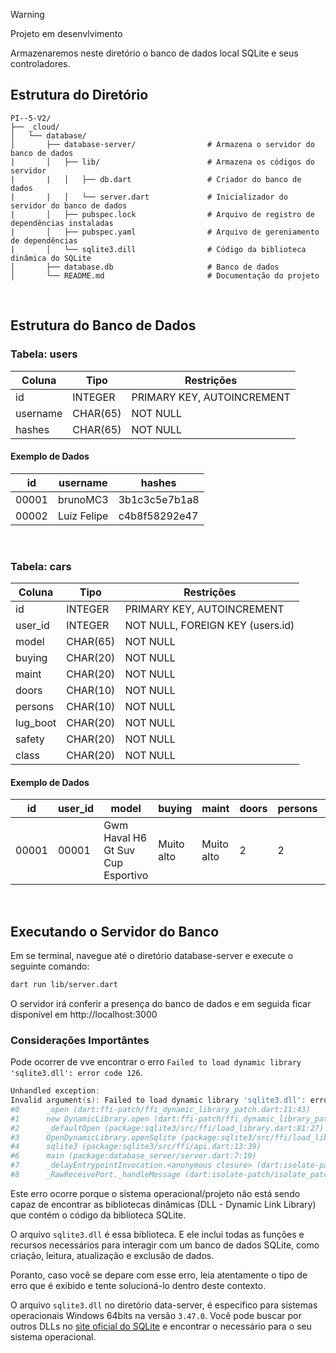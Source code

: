 > [!WARNING]
> Projeto em desenvlvimento
>
> Armazenaremos neste diretório o banco de dados local SQLite e seus controladores.

## Estrutura do Diretório

```
PI--5-V2/
├── _cloud/
│   └── database/                           
│       ├── database-server/                # Armazena o servidor do banco de dados
|       │   ├── lib/                        # Armazena os códigos do servidor
|       |   │   ├── db.dart                 # Criador do banco de dados
|       |   │   └── server.dart             # Inicializador do servidor do banco de dados
|       │   ├── pubspec.lock                # Arquivo de registro de dependências instaladas
|       │   ├── pubspec.yaml                # Arquivo de gereniamento de dependências
|       │   └── sqlite3.dill                # Código da biblioteca dinâmica do SQLite
│       ├── database.db                     # Banco de dados
│       └── README.md                       # Documentação do projeto
```

<br/>

## Estrutura do Banco de Dados

### Tabela: **users**

| Coluna   | Tipo               | Restrições                     |
|----------|--------------------|--------------------------------|
| id       | INTEGER            | PRIMARY KEY, AUTOINCREMENT     |
| username | CHAR(65)           | NOT NULL                       |
| hashes   | CHAR(65)           | NOT NULL                       |

#### Exemplo de Dados

| id    | username    | hashes         |
|-------|-------------|----------------|
| 00001 | brunoMC3    | 3b1c3c5e7b1a8  |
| 00002 | Luiz Felipe | c4b8f58292e47  |

<br/>

### Tabela: **cars**

| Coluna     | Tipo               | Restrições                       |
|------------|--------------------|----------------------------------|
| id         | INTEGER            | PRIMARY KEY, AUTOINCREMENT       |
| user_id    | INTEGER            | NOT NULL, FOREIGN KEY (users.id) |
| model      | CHAR(65)           | NOT NULL                         |
| buying     | CHAR(20)           | NOT NULL                         |
| maint      | CHAR(20)           | NOT NULL                         |
| doors      | CHAR(10)           | NOT NULL                         |
| persons    | CHAR(10)           | NOT NULL                         |
| lug_boot   | CHAR(20)           | NOT NULL                         |
| safety     | CHAR(20)           | NOT NULL                         |
| class      | CHAR(20)           | NOT NULL                         |

#### Exemplo de Dados

| id    | user_id | model                                   | buying      | maint       | doors | persons | lug_boot | safety | class       |
|-------|---------|-----------------------------------------|-------------|-------------|-------|---------|----------|--------|-------------|
| 00001 | 00001   | Gwm Haval H6 Gt Suv Cup Esportivo       | Muito alto  | Muito alto  | 2     | 2       | Pequeno  | Baixo  | Inaceitável |

<br/>

## Executando o Servidor do Banco

Em se terminal, navegue até o diretório database-server e execute o seguinte comando:

```bash
dart run lib/server.dart
```

O servidor irá conferir a presença do banco de dados e em seguida ficar disponível em http://localhost:3000

### Considerações Importântes

Pode ocorrer de vve encontrar o erro `Failed to load dynamic library 'sqlite3.dll': error code 126`.

```ps1
Unhandled exception:
Invalid argument(s): Failed to load dynamic library 'sqlite3.dll': error code 126
#0      _open (dart:ffi-patch/ffi_dynamic_library_patch.dart:11:43)
#1      new DynamicLibrary.open (dart:ffi-patch/ffi_dynamic_library_patch.dart:22:12)
#2      _defaultOpen (package:sqlite3/src/ffi/load_library.dart:81:27)
#3      OpenDynamicLibrary.openSqlite (package:sqlite3/src/ffi/load_library.dart:127:12)
#4      sqlite3 (package:sqlite3/src/ffi/api.dart:13:39)
#6      main (package:database_server/server.dart:7:19)
#7      _delayEntrypointInvocation.<anonymous closure> (dart:isolate-patch/isolate_patch.dart:297:19)
#8      _RawReceivePort._handleMessage (dart:isolate-patch/isolate_patch.dart:184:12)
```

Este erro ocorre porque o sistema operacional/projeto não está sendo capaz de encontrar as bibliotecas dinâmicas (DLL - Dynamic Link Library) que contém o código da biblioteca SQLite.

O arquivo ``sqlite3.dll`` é essa biblioteca. E ele inclui todas as funções e recursos necessários para interagir com um banco de dados SQLite, como criação, leitura, atualização e exclusão de dados.

Poranto, caso você se depare com esse erro, leia atentamente o tipo de erro que é exibido e tente solucioná-lo dentro deste contexto.

O arquivo ``sqlite3.dll`` no diretório data-server, é específico para sistemas operacionais Windows 64bits na versão `3.47.0`. Você pode buscar por outros DLLs no [site oficial do SQLite](https://www.sqlite.org/download.html) e encontrar o necessário para o seu sistema operacional.